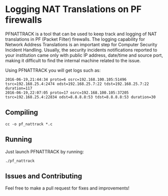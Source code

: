 # Logging NAT Translations on PF firewalls

PFNATTRACK is a tool that can be used to keep track and logging of NAT translations in PF (Packet Filter) firewalls. The logging capability for Network Address Translations is an important step for Computer Security Incident Handling. Usually, the security incidents notifications reported to your institution came only with public IP address, date/time and source port, making it difficult to find the internal machine related to the issue.

Using PFNATTRACK you will get logs such as:
```
2016-06-19,21:44:34 proto=6 osrc=192.168.100.105:51496 tsrc=192.168.25.4:2474 odst=192.168.25.7:22 tdst=192.168.25.7:22 duration=117
2016-06-19,22:07:05 proto=17 osrc=192.168.100.105:37205 tsrc=192.168.25.4:22834 odst=8.8.8.8:53 tdst=8.8.8.8:53 duration=30
```

## Compiling

```
cc -o pf_nattrack *.c
```

## Running

Just launch PFNATTRACK by running:
```
./pf_nattrack
```

## Issues and Contributing

Feel free to make a pull request for fixes and improvements!
